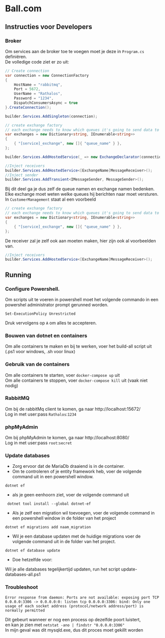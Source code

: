 # Ball.com

## Instructies voor Developers

### Broker

Om services aan de broker toe te voegen moet je deze in `Program.cs` definiëren.\
De volledige code ziet er zo uit:

```csharp
// Create connection
var connection = new ConnectionFactory
{
    HostName = "rabbitmq",
    Port = 5672,
    UserName = "Rathalos",
    Password = "1234",
    DispatchConsumersAsync = true
}.CreateConnection();

builder.Services.AddSingleton(connection);

// create exchange factory
// each exchange needs to know which queues it's going to send data to
var exchanges = new Dictionary<string, IEnumerable<string>>
{
    { "[service]_exchange", new []{ "queue_name" } },
};

builder.Services.AddHostedService(_ => new ExchangeDeclarator(connection, exchanges));

//Inject receivers
builder.Services.AddHostedService<[ExchangeName]MessageReceiver>();
//Inject sender
builder.Services.AddTransient<IMessageSender, MessageSender>();
```

Bij dit deel ga je dus zelf de queue namen en exchange namen bedenken.\
Elke exchange moet weten welke queues hij berichten naar moet versturen.\
In `CustomerManagement` staat al een voorbeeld

```csharp
// create exchange factory
// each exchange needs to know which queues it's going to send data to
var exchanges = new Dictionary<string, IEnumerable<string>>
{
    { "[service]_exchange", new []{ "queue_name" } },
};
```

De receiver zal je zelf ook aan moeten maken, hier zijn ook al voorbeelden van.

```csharp
//Inject receivers
builder.Services.AddHostedService<[ExchangeName]MessageReceiver>();
```

## Running

### Configure Powershell.

Om scripts uit te voeren in powershell moet het volgende commando in een powershel administrator prompt gerunned worden.

```
Set-ExecutionPolicy Unrestricted
```

Druk vervolgens op `A` om alles te accepteren.

### Bouwen van dotnet en containers

Om alle containers te maken en bij te werken, voer het build-all script uit \
(.ps1 voor windows, .sh voor linux)

### Gebruik van de containers

Om alle containers te starten, voer `docker-compose up` uit\
Om alle containers te stoppen, voer `docker-compose kill` uit (vaak niet nodig)

### RabbitMQ

Om bij de rabbitMq client te komen, ga naar http://localhost:15672/ \
Log in met user:pass `Rathalos`:`1234`

### phpMyAdmin

Om bij phpMyAdmin te komen, ga naar http://localhost:8080/ \
Log in met user:pass `root`:`secret`

### Update databases

- Zorg ervoor dat de MariaDb draaiend is in de container.
- Om te controleren of je entity framework heb, voer de volgende command uit in een powershell window.

```
dotnet ef
```

- als je geen eenhoorn ziet, voer de volgende command uit

```
 dotnet tool install --global dotnet-ef
```

- Als je zelf een migration wil toevoegen, voer de volgende command in een powershell window in de folder van het
  project

```
dotnet ef migrations add naam_migration
```

- Wil je een database updaten met de huidige migrations voer de volgende command uit in de folder van het project.

```
dotnet ef database update
```

- Doe hetzelfde voor:

Wil je alle databases tegelijkertijd updaten, run het script update-databases-all.ps1

### Troubleshoot

```
Error response from daemon: Ports are not available: exposing port TCP 0.0.0.0:3306 -> 0.0.0.0:0: listen tcp 0.0.0.0:3306: bind: Only one usage of each socket address (protocol/network address/port) is normally permitted 
```

Dit gebeurt wanneer er nog een process op dezelfde poort luistert,\
en kan je zien met `netstat -ano | findstr "0.0.0.0:3306"`\
In mijn geval was dit mysqld.exe, dus dit proces moet gekillt worden





